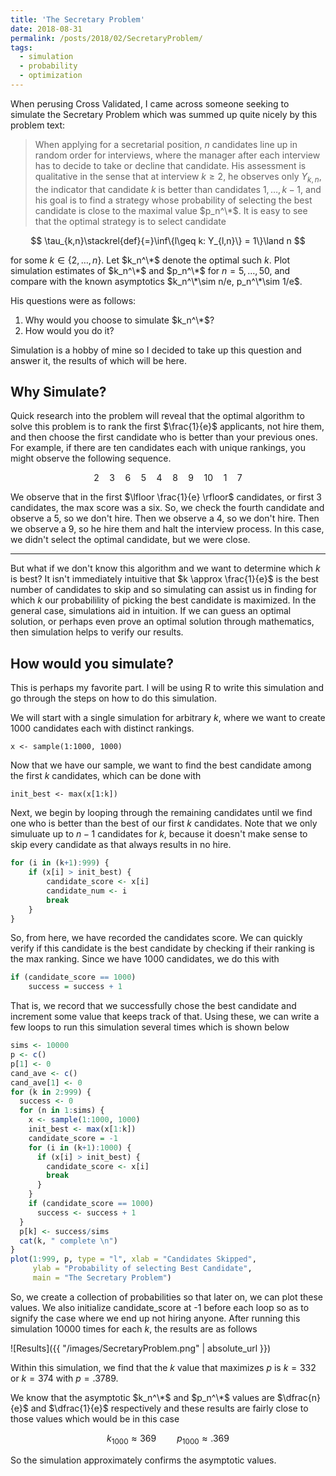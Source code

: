 ```yaml
---
title: 'The Secretary Problem'
date: 2018-08-31
permalink: /posts/2018/02/SecretaryProblem/
tags:
  - simulation
  - probability
  - optimization
---
```


When perusing Cross Validated, I came across someone seeking to simulate the Secretary Problem which was summed up quite nicely by this problem text:

>When applying for a secretarial position, $n$ candidates line up in random order for interviews, where the manager after each interview has to decide to take or decline that candidate. His assessment is qualitative in the sense that at interview $k\geq 2$, he observes only $Y_{k,n}$, the indicator that candidate $k$ is better than candidates $1,\ldots,k−1,$ and his goal is to find a strategy whose probability of selecting the best candidate is close to the maximal value $p_n^\*$. It is easy to see that the optimal strategy is to select candidate 

$$
\tau_{k,n}\stackrel{def}{=}\inf\{l\geq k: Y_{l,n}\} = 1\}\land n
$$

for some $k\in\{2,\ldots,n\}$. Let $k_n^\*$ denote the optimal such $k$. Plot simulation estimates of $k_n^\*$ and $p_n^\*$ for $n = 5,\ldots, 50,$ and compare with the known asymptotics $k_n^\*\sim n/e, p_n^\*\sim 1/e$.

His questions were as follows:

1. Why would you choose to simulate $k_n^\*$?
1. How would you do it?

Simulation is a hobby of mine so I decided to take up this question and answer it, the results of which will be here.

## Why Simulate?

Quick research into the problem will reveal that the optimal algorithm to solve this problem is to rank the first $\frac{1}{e}$ applicants, not hire them, and then choose the first candidate who is better than your previous ones. For example, if there are ten candidates each with unique rankings, you might observe the following sequence.

$$2 \quad 3 \quad 6 \quad 5 \quad 4 \quad 8 \quad 9 \quad 10 \quad 1 \quad 7$$

We observe that in the first $\lfloor \frac{1}{e} \rfloor$ candidates, or first 3 candidates, the max score was a six. So, we check the fourth candidate and observe a 5, so we don't hire. Then we observe a 4, so we don't hire. Then we observe a 9, so he hire them and halt the interview process. In this case, we didn't select the optimal candidate, but we were close.

---

But what if we don't know this algorithm and we want to determine which $k$ is best? It isn't immediately intuitive that $k \approx \frac{1}{e}$ is the best number of candidates to skip and so simulating can assist us in finding for which $k$ our probabilility of picking the best candidate is maximized. In the general case, simulations aid in intuition. If we can guess an optimal solution, or perhaps even prove an optimal solution through mathematics, then simulation helps to verify our results.

## How would you simulate?

This is perhaps my favorite part. I will be using R to write this simulation and go through the steps on how to do this simulation.

We will start with a single simulation for arbitrary $k$, where we want to create 1000 candidates each with distinct rankings.

`x <- sample(1:1000, 1000)`

Now that we have our sample, we want to find the best candidate among the first $k$ candidates, which can be done with

`init_best <- max(x[1:k])`

Next, we begin by looping through the remaining candidates until we find one who is better than the best of our first $k$ candidates. Note that we only simuluate up to $n-1$ candidates for $k$, because it doesn't make sense to skip every candidate as that always results in no hire.

```R
for (i in (k+1):999) {
	if (x[i] > init_best) {
		candidate_score <- x[i]
		candidate_num <- i
		break
	}
}
```

So, from here, we have recorded the candidates score. We can quickly verify if this candidate is the best candidate by checking if their ranking is the max ranking. Since we have 1000 candidates, we do this with

```R
if (candidate_score == 1000)
	success = success + 1
```

That is, we record that we successfully chose the best candidate and increment some value that keeps track of that. Using these, we can write a few loops to run this simulation several times which is shown below

```R
sims <- 10000
p <- c()
p[1] <- 0
cand_ave <- c()
cand_ave[1] <- 0
for (k in 2:999) {
  success <- 0
  for (n in 1:sims) {
    x <- sample(1:1000, 1000)
    init_best <- max(x[1:k])
    candidate_score = -1
    for (i in (k+1):1000) {
      if (x[i] > init_best) {
        candidate_score <- x[i]
        break
      }
    }
    if (candidate_score == 1000)
      success <- success + 1
  }
  p[k] <- success/sims
  cat(k, " complete \n")
}
plot(1:999, p, type = "l", xlab = "Candidates Skipped",
     ylab = "Probability of selecting Best Candidate",
     main = "The Secretary Problem")
```

So, we create a collection of probabilities so that later on, we can plot these values. We also initialize candidate_score at -1 before each loop so as to signify the case where we end up not hiring anyone. After running this simulation 10000 times for each $k$, the results are as follows

![Results]({{ "/images/SecretaryProblem.png" | absolute_url }})

Within this simulation, we find that the $k$ value that maximizes $p$ is
$k = 332$ or $k = 374$ with $p = .3789$.

We know that the asymptotic $k_n^\*$ and $p_n^\*$ values are $\dfrac{n}{e}$ and $\dfrac{1}{e}$ respectively and these results are fairly close to those values which would be in this case

$$k_{1000} \approx 369 \quad \quad p_{1000} \approx .369$$

So the simulation approximately confirms the asymptotic values.